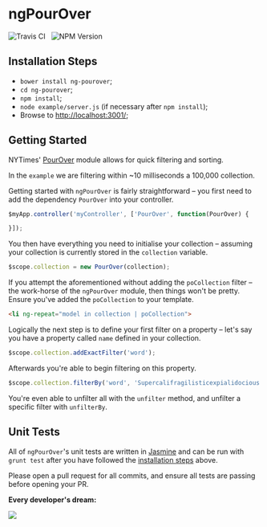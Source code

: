 ngPourOver
==========

<img src="https://travis-ci.org/Wildhoney/ngPourOver.png?branch=master" alt="Travis CI" />
&nbsp;
<img src="https://badge.fury.io/js/ng-pourover.png" alt="NPM Version" />

Installation Steps
----------

 * `bower install ng-pourover`;
 * `cd ng-pourover`;
 * `npm install`;
 * `node example/server.js` (if necessary after `npm install`);
 * Browse to [http://localhost:3001/](http://localhost:3001/);


Getting Started
----------

NYTimes' [PourOver](http://nytimes.github.io/pourover/) module allows for quick filtering and sorting.

In the `example` we are filtering within ~10 milliseconds a 100,000 collection.

Getting started with `ngPourOver` is fairly straightforward &ndash; you first need to add the dependency `PourOver` into your controller.

```javascript
$myApp.controller('myController', ['PourOver', function(PourOver) {

}]);
```

You then have everything you need to initialise your collection &ndash; assuming your collection is currently stored in the `collection` variable.

```javascript
$scope.collection = new PourOver(collection);
```

If you attempt the aforementioned without adding the `poCollection` filter &ndash; the work-horse of the `ngPourOver` module, then things won't be pretty. Ensure you've added the `poCollection` to your template.

```html
<li ng-repeat="model in collection | poCollection">
```

Logically the next step is to define your first filter on a property &ndash; let's say you have a property called `name` defined in your collection.

```javascript
$scope.collection.addExactFilter('word');
```

Afterwards you're able to begin filtering on this property.

```javascript
$scope.collection.filterBy('word', 'Supercalifragilisticexpialidocious');
```

You're even able to unfilter all with the `unfilter` method, and unfilter a specific filter with `unfilterBy`.

Unit Tests
----------

All of `ngPourOver`'s unit tests are written in [Jasmine](http://jasmine.github.io/) and can be run with `grunt test` after you have followed the [installation steps](#installation-steps) above.

Please open a pull request for all commits, and ensure all tests are passing before opening your PR.

**Every developer's dream:**

<img src="http://i.imgur.com/5eZT87c.png" />